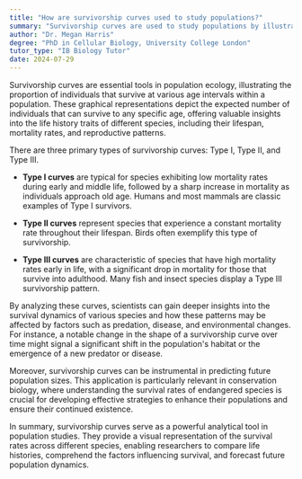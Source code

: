```yaml
---
title: "How are survivorship curves used to study populations?"
summary: "Survivorship curves are used to study populations by illustrating the proportion of individuals surviving at each age interval."
author: "Dr. Megan Harris"
degree: "PhD in Cellular Biology, University College London"
tutor_type: "IB Biology Tutor"
date: 2024-07-29
---
```


Survivorship curves are essential tools in population ecology, illustrating the proportion of individuals that survive at various age intervals within a population. These graphical representations depict the expected number of individuals that can survive to any specific age, offering valuable insights into the life history traits of different species, including their lifespan, mortality rates, and reproductive patterns.

There are three primary types of survivorship curves: Type I, Type II, and Type III. 

- **Type I curves** are typical for species exhibiting low mortality rates during early and middle life, followed by a sharp increase in mortality as individuals approach old age. Humans and most mammals are classic examples of Type I survivors.
  
- **Type II curves** represent species that experience a constant mortality rate throughout their lifespan. Birds often exemplify this type of survivorship.

- **Type III curves** are characteristic of species that have high mortality rates early in life, with a significant drop in mortality for those that survive into adulthood. Many fish and insect species display a Type III survivorship pattern.

By analyzing these curves, scientists can gain deeper insights into the survival dynamics of various species and how these patterns may be affected by factors such as predation, disease, and environmental changes. For instance, a notable change in the shape of a survivorship curve over time might signal a significant shift in the population's habitat or the emergence of a new predator or disease.

Moreover, survivorship curves can be instrumental in predicting future population sizes. This application is particularly relevant in conservation biology, where understanding the survival rates of endangered species is crucial for developing effective strategies to enhance their populations and ensure their continued existence.

In summary, survivorship curves serve as a powerful analytical tool in population studies. They provide a visual representation of the survival rates across different species, enabling researchers to compare life histories, comprehend the factors influencing survival, and forecast future population dynamics.
    